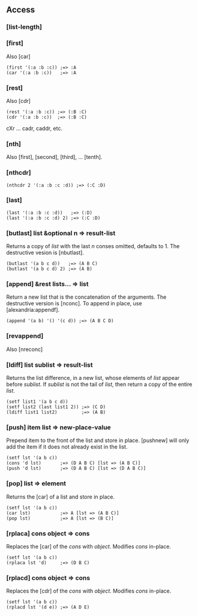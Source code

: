 ## Access


### [list-length]

### [first]

Also [car]

~~~
(first '(:a :b :c)) ;=> :A
(car '(:a :b :c))   ;=> :A
~~~

### [rest]

Also [cdr]

~~~
(rest '(:a :b :c)) ;=> (:B :C)
(cdr '(:a :b :c))  ;=> (:B :C)
~~~

cXr ... cadr, caddr, etc.

### [nth]

Also [first], [second], [third], ... [tenth].

### [nthcdr]

~~~
(nthcdr 2 '(:a :b :c :d)) ;=> (:C :D)
~~~

### [last]

~~~
(last '(:a :b :c :d))   ;=> (:D)
(last '(:a :b :c :d) 2) ;=> (:C :D)
~~~

### [butlast] list &optional n => result-list

Returns a copy of *list* with the last *n* conses omitted, defaults to 1.
The destructive vesion is [nbutlast].

~~~
(butlast '(a b c d))   ;=> (A B C)
(butlast '(a b c d) 2) ;=> (A B)
~~~


### [append] &rest lists... => list

Return a new list that is the concatenation of the
arguments. The destructive version is [nconc]. To append in
place, use [alexandria:appendf].

~~~
(append '(a b) '() '(c d)) ;=> (A B C D)
~~~

### [revappend]

Also [nreconc]

### [ldiff] list sublist => result-list

Returns the list difference, in a new list, whose elements
of *list* appear before *sublist*. If *sublist* is not the
tail of *list*, then return a copy of the entire *list*.

~~~
(setf list1 '(a b c d))
(setf list2 (last list1 2)) ;=> (C D)
(ldiff list1 list2)         ;=> (A B)
~~~


### [push] item list => new-place-value

Prepend item to the front of the list and store in
place. [pushnew] will only add the item if it does not
already exist in the list.

~~~
(setf lst '(a b c))
(cons 'd lst)       ;=> (D A B C) [lst => (A B C)]
(push 'd lst)       ;=> (D A B C) [lst => (D A B C)]
~~~

### [pop] list => element

Returns the [car] of a list and store in place.

~~~
(setf lst '(a b c))
(car lst)           ;=> A [lst => (A B C)]
(pop lst)           ;=> A [lst => (B C)]
~~~

### [rplaca] cons object => cons

Replaces the [car] of the *cons* with *object*. Modifies
*cons* in-place.

~~~
(setf lst '(a b c)) 
(rplaca lst 'd)     ;=> (D B C) 
~~~

### [rplacd] cons object => cons

Replaces the [cdr] of the *cons* with *object*. Modifies
*cons* in-place.

~~~
(setf lst '(a b c))
(rplacd lst '(d e)) ;=> (A D E)
~~~
